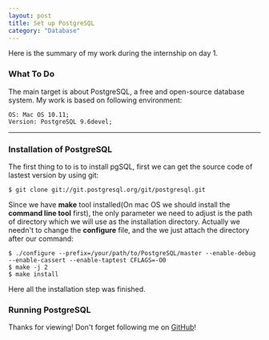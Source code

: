 ```yaml
---  
layout: post
title: Set up PostgreSQL
category: "Database"
---  
```


Here is the summary of my work during the internship on day 1.

### What To Do ###
The main target is about PostgreSQL, a free and open-source database system.
My work is based on following environment:




	OS: Mac OS 10.11;
	Version: PostgreSQL 9.6devel;

---------------------

### Installation of PostgreSQL ###
The first thing to to is to install pgSQL, first we can get the source code of lastest version by using git:

	$ git clone git://git.postgresql.org/git/postgresql.git
	
Since we have **make** tool installed(On mac OS we should install the **command line tool** first), the only parameter we need to adjust is the path of directory which we will use as the installation directory.
Actually we needn't to change the **configure** file, and the we just attach the directory after our command:

	$ ./configure --prefix=/your/path/to/PostgreSQL/master --enable-debug --enable-cassert --enable-taptest CFLAGS=-O0
	$ make -j 2
	$ make install

Here all the installation step was finished.

### Running PostgreSQL ###


Thanks for viewing! Don't forget following me on <a href="https://github.com/Princever">GitHub</a>!